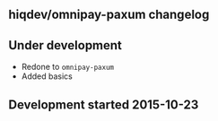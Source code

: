 hiqdev/omnipay-paxum changelog
------------------------------

## Under development

- Redone to `omnipay-paxum`
- Added basics

## Development started 2015-10-23

